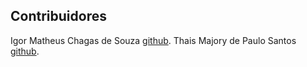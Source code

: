 ## Contribuidores

Igor Matheus Chagas de Souza [github](https://github.com/igormcsouza).
Thais Majory de Paulo Santos [github](https://github.com/tmajory).
